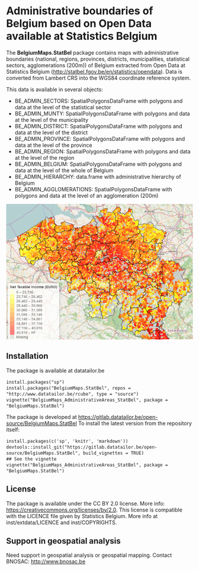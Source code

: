 # Administrative boundaries of Belgium based on Open Data available at Statistics Belgium

The  **BelgiumMaps.StatBel** package contains maps with administrative boundaries (national, regions, provinces, districts, municipalities, statistical sectors, agglomerations (200m)) of Belgium extracted from Open Data at Statistics Belgium (http://statbel.fgov.be/en/statistics/opendata). Data is converted from Lambert CRS into the WGS84 coordinate reference system. 

This data is available in several objects:

- BE_ADMIN_SECTORS: SpatialPolygonsDataFrame with polygons and data at the level of the statistical sector
- BE_ADMIN_MUNTY: SpatialPolygonsDataFrame with polygons and data at the level of the municipality
- BE_ADMIN_DISTRICT: SpatialPolygonsDataFrame with polygons and data at the level of the district
- BE_ADMIN_PROVINCE: SpatialPolygonsDataFrame with polygons and data at the level of the province
- BE_ADMIN_REGION: SpatialPolygonsDataFrame with polygons and data at the level of the region
- BE_ADMIN_BELGIUM: SpatialPolygonsDataFrame with polygons and data at the level of the whole of Belgium
- BE_ADMIN_HIERARCHY: data.frame with administrative hierarchy of Belgium
- BE_ADMIN_AGGLOMERATIONS: SpatialPolygonsDataFrame with polygons and data at the level of an agglomeration (200m)

![](inst/img/belgiummaps_statbel.png)


## Installation

The package is available at datatailor.be

```
install.packages("sp")
install.packages("BelgiumMaps.StatBel", repos = "http://www.datatailor.be/rcube", type = "source")
vignette("BelgiumMaps_AdministrativeAreas_StatBel", package = "BelgiumMaps.StatBel")
```

The package is developed at https://gitlab.datatailor.be/open-source/BelgiumMaps.StatBel
To install the latest version from the repository itself:

```
install.packages(c('sp', 'knitr', 'markdown'))
devtools::install_git("https://gitlab.datatailor.be/open-source/BelgiumMaps.StatBel", build_vignettes = TRUE)
## See the vignette
vignette("BelgiumMaps_AdministrativeAreas_StatBel", package = "BelgiumMaps.StatBel")
```

## License

The package is available under the CC BY 2.0 license. More info: https://creativecommons.org/licenses/by/2.0. This license is compatible with the LICENCE file given by Statistics Belgium. More info at inst/extdata/LICENCE and inst/COPYRIGHTS.


## Support in geospatial analysis

Need support in geospatial analysis or geospatial mapping. 
Contact BNOSAC: http://www.bnosac.be

